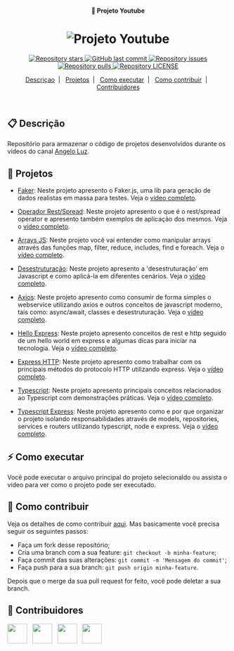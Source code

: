 <h4 align="center">
  🚀 Projeto Youtube
</h4>
<h1 align="center">
  <img alt="Projeto Youtube" src="https://yt3.ggpht.com/HdaCcqwPt7hWyAwVwbPNPLEXtCT5Y9r3D4DEjDOvelWcBhXXj7wFSBn3YdOZcWi7CxSgjjkHVw=w2560-fcrop64=1,00005a57ffffa5a8-k-c0xffffffff-no-nd-rj" />
</h1>

<p align="center">
  <a href="https://github.com/angelogluz/Youtube-codes/stargazers">
    <img alt="Repository stars" src="https://img.shields.io/github/stars/angelogluz/Youtube-codes">
  </a>

  <a href="https://github.com/angelogluz/Youtube-codes/commits/master">
    <img alt="GitHub last commit" src="https://img.shields.io/github/last-commit/angelogluz/Youtube-codes.svg">
  </a>

  <a href="https://github.com/angelogluz/Youtube-codes/issues">
    <img alt="Repository issues" src="https://img.shields.io/github/issues/angelogluz/Youtube-codes.svg">
  </a>
  
  <a href="https://github.com/angelogluz/Youtube-codes/pulls">
    <img alt="Repository pulls" src="https://img.shields.io/github/issues-pr/angelogluz/Youtube-codes.svg">
  </a>
  
  <a href="https://github.com/angelogluz/Youtube-codes/blob/master/LICENSE">
    <img alt="Repository LICENSE" src="https://img.shields.io/github/license/angelogluz/Youtube-codes">
  </a>
</p>

<p align="center">
  <a href="#-descrição">Descriçao</a>&nbsp;&nbsp;|&nbsp;&nbsp;
  <a href="#-projetos">Projetos</a>&nbsp;&nbsp;|&nbsp;&nbsp;
  <a href="#-como-executar">Como executar</a>&nbsp;&nbsp;|&nbsp;&nbsp;
  <a href="#-como-contribuir">Como contribuir</a>&nbsp;&nbsp;|&nbsp;&nbsp;
  <a href="#-contribuidores">Contribuidores</a>
</p>

<br/>

## 📋 Descrição

Repositório para armazenar o código de projetos desenvolvidos durante os vídeos do canal [Angelo Luz](https://www.youtube.com/channel/UC9m0OXvsvfyD-msE_FroyJA).

## 🚀 Projetos

- [Faker](https://github.com/angelogluz/Youtube-codes/tree/master/01-faker-utube): Neste projeto apresento o Faker.js, uma lib para geração de dados realistas em massa para testes. Veja o [vídeo completo](https://www.youtube.com/watch?v=hmDcbsrmzF4).

- [Operador Rest/Spread](https://github.com/angelogluz/Youtube-codes/tree/master/02-operador-rest-spread-utube): Neste projeto apresento o que é o rest/spread operator e apresento também exemplos de aplicação dos mesmos. Veja o [vídeo completo](https://www.youtube.com/watch?v=MxS8Aq6WIeI).

- [Arrays JS](https://github.com/angelogluz/Youtube-codes/tree/master/03-arraysJS-utube): Neste projeto você vai entender como manipular arrays através das funções map, filter, reduce, includes, find e foreach. Veja o [vídeo completo](https://www.youtube.com/watch?v=MXmChiKN4Q4).

- [Desestruturação](https://github.com/angelogluz/Youtube-codes/tree/master/04-desestruturacao-utube): Neste projeto apresento a 'desestruturação' em Javascript e como aplicá-la em diferentes cenários. Veja o [vídeo completo](https://www.youtube.com/watch?v=MXmChiKN4Q4).

- [Axios](https://github.com/angelogluz/Youtube-codes/tree/master/05-axios-utube): Neste projeto apresento como consumir de forma simples o webservice utilizando axios e outros conceitos de javascript moderno, tais como: async/await, classes e desestruturação. Veja o [vídeo completo](https://www.youtube.com/watch?v=_btX8BipL1U).

- [Hello Express](https://github.com/angelogluz/Youtube-codes/tree/master/06-hello-express-utube): Neste projeto apresento conceitos de rest e http seguido de um hello world em express e algumas dicas para iniciar na tecnologia. Veja o [vídeo completo](https://www.youtube.com/watch?v=5ZUQiOJ1yY0).

- [Express HTTP](https://github.com/angelogluz/Youtube-codes/tree/master/07-express-http-utube): Neste projeto apresento como trabalhar com os principais métodos do protocolo HTTP utilizando express. Veja o [vídeo completo](https://www.youtube.com/watch?v=bssLyDTgCAE).

- [Typescript](https://github.com/angelogluz/Youtube-codes/tree/master/08-typescript-utube): Neste projeto apresento principais conceitos relacionados ao Typescript com demonstrações práticas. Veja o [vídeo completo](https://www.youtube.com/watch?v=MxVNWwhE_Cs).

- [Typescript Express](https://github.com/angelogluz/Youtube-codes/tree/master/09-typescript-express-utube): Neste projeto apresento como e por que organizar o projeto isolando responsabilidades através de models, repositories, services e routers utilizando typescript, node e express. Veja o [vídeo completo](https://www.youtube.com/watch?v=0bST47iSmrg).

## ⚡ Como executar

Você pode executar o arquivo principal do projeto selecionaldo ou assista o vídeo para ver como o projeto pode ser executado.

## 🤔 Como contribuir

Veja os detalhes de como contribuir [aqui](https://github.com/angelogluz/Youtube-codes/blob/master/CONTRIBUTING.md). Mas basicamente você precisa seguir os seguintes passos:

- Faça um fork desse repositório;
- Cria uma branch com a sua feature: `git checkout -b minha-feature`;
- Faça commit das suas alterações: `git commit -m 'Mensagem do commit'`;
- Faça push para a sua branch: `git push origin minha-feature`.

Depois que o merge da sua pull request for feito, você pode deletar a sua branch.

## 🤝 Contribuidores

<a href="https://github.com/angelogluz"><img src="https://github.com/angelogluz.png" width="45" height="45"></a> &nbsp;
<a href="https://github.com/goncadanilo"><img src="https://github.com/goncadanilo.png" width="45" height="45"></a> &nbsp;
<a href="https://github.com/brunazeved"><img src="https://github.com/brunazeved.png" width="45" height="45"></a> &nbsp;
<a href="https://github.com/PedroCoutoCampos"><img src="https://github.com/PedroCoutoCampos.png" width="45" height="45"></a> &nbsp;
